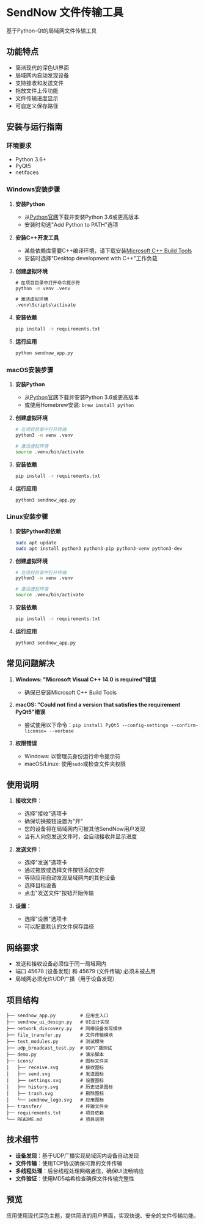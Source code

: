 # SendNow 文件传输工具

基于Python-Qt的局域网文件传输工具

## 功能特点

- 简洁现代的深色UI界面
- 局域网内自动发现设备
- 支持接收和发送文件
- 拖放文件上传功能
- 文件传输进度显示
- 可自定义保存路径

## 安装与运行指南

### 环境要求

- Python 3.6+
- PyQt5
- netifaces

### Windows安装步骤

1. **安装Python**
   - 从[Python官网](https://www.python.org/downloads/windows/)下载并安装Python 3.6或更高版本
   - 安装时勾选"Add Python to PATH"选项

2. **安装C++开发工具**
   - 某些依赖库需要C++编译环境，请下载安装[Microsoft C++ Build Tools](https://visualstudio.microsoft.com/visual-cpp-build-tools/)
   - 安装时选择"Desktop development with C++"工作负载

3. **创建虚拟环境**
   ```cmd
   # 在项目目录中打开命令提示符
   python -m venv .venv
   
   # 激活虚拟环境
   .venv\Scripts\activate
   ```

4. **安装依赖**
   ```cmd
   pip install -r requirements.txt
   ```

5. **运行应用**
   ```cmd
   python sendnow_app.py
   ```

### macOS安装步骤

1. **安装Python**
   - 从[Python官网](https://www.python.org/downloads/mac-osx/)下载并安装Python 3.6或更高版本
   - 或使用Homebrew安装: `brew install python`

2. **创建虚拟环境**
   ```bash
   # 在项目目录中打开终端
   python3 -m venv .venv
   
   # 激活虚拟环境
   source .venv/bin/activate
   ```

3. **安装依赖**
   ```bash
   pip install -r requirements.txt
   ```

4. **运行应用**
   ```bash
   python3 sendnow_app.py
   ```

### Linux安装步骤

1. **安装Python和依赖**
   ```bash
   sudo apt update
   sudo apt install python3 python3-pip python3-venv python3-dev
   ```

2. **创建虚拟环境**
   ```bash
   # 在项目目录中打开终端
   python3 -m venv .venv
   
   # 激活虚拟环境
   source .venv/bin/activate
   ```

3. **安装依赖**
   ```bash
   pip install -r requirements.txt
   ```

4. **运行应用**
   ```bash
   python3 sendnow_app.py
   ```

## 常见问题解决

1. **Windows: "Microsoft Visual C++ 14.0 is required"错误**
   - 确保已安装Microsoft C++ Build Tools

2. **macOS: "Could not find a version that satisfies the requirement PyQt5"错误**
   - 尝试使用以下命令：`pip install PyQt5 --config-settings --confirm-license= --verbose`

3. **权限错误**
   - Windows: 以管理员身份运行命令提示符
   - macOS/Linux: 使用`sudo`或检查文件夹权限

## 使用说明

1. **接收文件**：
   - 选择"接收"选项卡
   - 确保切换按钮设置为"开"
   - 您的设备将在局域网内可被其他SendNow用户发现
   - 当有人向您发送文件时，会自动接收并显示进度

2. **发送文件**：
   - 选择"发送"选项卡
   - 通过拖放或选择文件按钮添加文件
   - 等待应用自动发现局域网内的其他设备
   - 选择目标设备
   - 点击"发送文件"按钮开始传输

3. **设置**：
   - 选择"设置"选项卡
   - 可以配置默认的文件保存路径

## 网络要求

- 发送和接收设备必须位于同一局域网内
- 端口 45678 (设备发现) 和 45679 (文件传输) 必须未被占用
- 局域网必须允许UDP广播（用于设备发现）

## 项目结构

```
├── sendnow_app.py         # 应用主入口
├── sendnow_ui_design.py   # UI设计实现
├── network_discovery.py   # 网络设备发现模块
├── file_transfer.py       # 文件传输模块
├── test_modules.py        # 测试模块
├── udp_broadcast_test.py  # UDP广播测试
├── demo.py                # 演示脚本
├── icons/                 # 图标文件夹
│   ├── receive.svg        # 接收图标 
│   ├── send.svg           # 发送图标
│   ├── settings.svg       # 设置图标
│   ├── history.svg        # 历史记录图标
│   ├── trash.svg          # 删除图标
│   └── sendnow_logo.svg   # 应用图标
├── transfer/              # 传输文件夹
├── requirements.txt       # 项目依赖
└── README.md              # 项目说明
```

## 技术细节

- **设备发现**：基于UDP广播实现局域网内设备自动发现
- **文件传输**：使用TCP协议确保可靠的文件传输
- **多线程处理**：后台线程处理网络通信，确保UI流畅响应
- **文件验证**：使用MD5哈希检查确保文件传输完整性

## 预览
应用使用现代深色主题，提供简洁的用户界面，实现快速、安全的文件传输功能。 